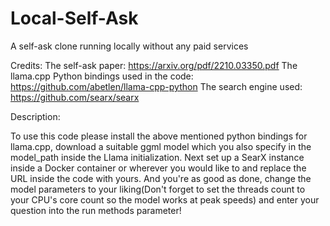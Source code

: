 # Local-Self-Ask
A self-ask clone running locally without any paid services

Credits:
The self-ask paper: https://arxiv.org/pdf/2210.03350.pdf
The llama.cpp Python bindings used in the code: https://github.com/abetlen/llama-cpp-python
The search engine used: https://github.com/searx/searx

Description:

To use this code please install the above mentioned python bindings for llama.cpp, download a suitable ggml model which you also specify in the model_path inside the Llama initialization. Next set up a SearX instance inside a Docker container or wherever you would like to and replace the URL inside the code with yours. And you're as good as done, change the model parameters to your liking(Don't forget to set the threads count to your CPU's core count so the model works at peak speeds) and enter your question into the run methods parameter!
